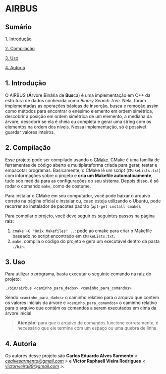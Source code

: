 # AIRBUS

## Sumário

[1. Introdução](#1-introdução)

[2. Compilação](#2-compilação)

[3. Uso](#3-uso)

[4. Autoria](#4-autoria)

## 1. Introdução

O AIRBUS (**Á**rvore B**i**ná**r**ia de **Bus**ca) é uma implementação em C++ da estrutura de dados conhecida como _Binary Search Tree_. Nela, foram implementadas as operações básicas de inserção, busca e remoção assim como métodos para encontrar o enésimo elemento em ordem simétrica, descobrir a posição em ordem simétrica de um elemento, a mediana da árvore, descobrir se ela é cheia ou completa e gerar uma string com os elementos na ordem dos níveis. Nessa implementação, só é possível guardar valores inteiros.

## 2. Compilação

Esse projeto pode ser compilado usando o [CMake](https://cmake.org). CMake é uma família de ferramentas de código aberto e multiplataforma criada para gerar, testar e empacotar programas. Basicamente, o CMake lê um script (`CMakeLists.txt`) com informações sobre o projeto e **cria um Makefile automaticamente**, tudo sob medida para as configurações do seu sistema. Depois disso, é só rodar o comando `make`, como de costume.

Para instalar o CMake em seu computador, você pode baixar o arquivo correto na página oficial e instalar ou, caso esteja utilizando o Ubuntu, pode recorrer ao instalador de pacotes padrão (`apt-get install cmake`).

Para compilar o projeto, você deve seguir os seguintes passos na página raiz:

1. `cmake -G "Unix Makefiles" ..`: pede ao cmake para criar o Makefile baseado no script encontrado em `CMakeLists.txt`.
2. `make`: compila o código do projeto e gera um executável dentro da pasta `./bin`.

## 3. Uso

Para utilizar o programa, basta executar o seguinte comando na raiz do projeto:

`./bin/airbus <caminho_para_dados> <caminho_para_comandos>`

Sendo `<caminho_para_dados>` o caminho relativo para o arquivo que contém os valores iniciais da árvore e `<caminho_para_comandos>` o caminho relativo para o arquivo que contém os comandos a serem executados em cima da árvore inicial.

> **Atenção:** para que o arquivo de comandos funcione corretamente, é necessário que ele termine com um espaço ou uma quebra de linha.

## 4. Autoria

Os autores desse projeto são **Carlos Eduardo Alves Sarmento** _< cealvesarmento@gmail.com >_ e **Victor Raphaell Vieira Rodrigues** _< victorvieira89@gmail.com >_.
